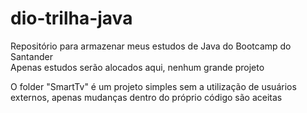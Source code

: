 # dio-trilha-java

Repositório para armazenar meus estudos de Java do Bootcamp do Santander  
Apenas estudos serão alocados aqui, nenhum grande projeto  
  
O folder "SmartTv" é um projeto simples sem a utilização de usuários externos, apenas mudanças dentro do próprio código são aceitas
